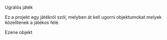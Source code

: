 Ugrálós játék

Ez a projekt egy játékról szól, melyben át kell ugorni objektumokat melyek közelítenek a játékos felé.

Ezene objekt
